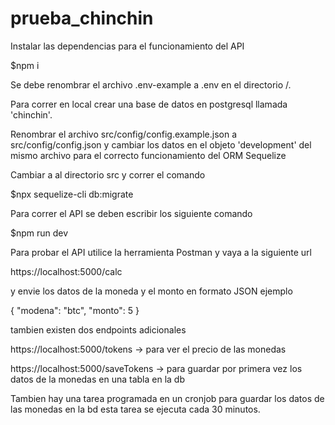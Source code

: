 # prueba_chinchin
Instalar las dependencias para el funcionamiento del API

$npm i

Se debe renombrar el archivo .env-example a .env en el directorio /. 

Para correr en local crear una base de datos en postgresql llamada 'chinchin'.

Renombrar el archivo src/config/config.example.json a src/config/config.json y cambiar los datos en el objeto 'development' del mismo archivo para el correcto funcionamiento del ORM Sequelize

Cambiar a al directorio src y correr el comando

$npx sequelize-cli db:migrate

Para correr el API se deben escribir los siguiente comando

$npm run dev

Para probar el API utilice la herramienta Postman y vaya a la siguiente url

https://localhost:5000/calc 

y envie los datos de la moneda y el monto en formato JSON ejemplo

{
    "modena": "btc", "monto": 5
}

tambien existen dos endpoints adicionales 

https://localhost:5000/tokens -> para ver el precio de las monedas

https://localhost:5000/saveTokens -> para guardar por primera vez los datos de la monedas en una tabla en la db

Tambien hay una tarea programada en un cronjob para guardar los datos de las monedas en la bd esta tarea se ejecuta cada 30 minutos.